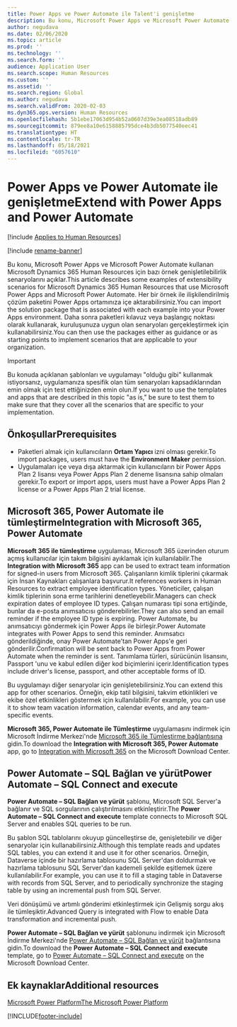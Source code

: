 ```yaml
---
title: Power Apps ve Power Automate ile Talent'i genişletme
description: Bu konu, Microsoft Power Apps ve Microsoft Power Automate kullanan Microsoft Dynamics 365 Human Resources için bazı örnek genişletilebilirlik senaryolarını açıklar.
author: negudava
ms.date: 02/06/2020
ms.topic: article
ms.prod: ''
ms.technology: ''
ms.search.form: ''
audience: Application User
ms.search.scope: Human Resources
ms.custom: ''
ms.assetid: ''
ms.search.region: Global
ms.author: negudava
ms.search.validFrom: 2020-02-03
ms.dyn365.ops.version: Human Resources
ms.openlocfilehash: 5b1ebe17063d954b52a0607d39e3ea08518adb89
ms.sourcegitcommit: 879ee8a10e6158885795dce4b3db5077540eec41
ms.translationtype: HT
ms.contentlocale: tr-TR
ms.lasthandoff: 05/18/2021
ms.locfileid: "6057610"
---
```

# <a name="extend-with-power-apps-and-power-automate"></a><span data-ttu-id="b7792-103">Power Apps ve Power Automate ile genişletme</span><span class="sxs-lookup"><span data-stu-id="b7792-103">Extend with Power Apps and Power Automate</span></span>

[!include [Applies to Human Resources](../includes/applies-to-hr.md)]

[!include [rename-banner](~/includes/cc-data-platform-banner.md)]

<span data-ttu-id="b7792-104">Bu konu, Microsoft Power Apps ve Microsoft Power Automate kullanan Microsoft Dynamics 365 Human Resources için bazı örnek genişletilebilirlik senaryolarını açıklar.</span><span class="sxs-lookup"><span data-stu-id="b7792-104">This article describes some examples of extensibility scenarios for Microsoft Dynamics 365 Human Resources that use Microsoft Power Apps and Microsoft Power Automate.</span></span> <span data-ttu-id="b7792-105">Her bir örnek ile ilişkilendirilmiş çözüm paketini Power Apps ortamınıza içe aktarabilirsiniz.</span><span class="sxs-lookup"><span data-stu-id="b7792-105">You can import the solution package that is associated with each example into your Power Apps environment.</span></span> <span data-ttu-id="b7792-106">Daha sonra paketleri kılavuz veya başlangıç noktası olarak kullanarak, kuruluşunuza uygun olan senaryoları gerçekleştirmek için kullanabilirsiniz.</span><span class="sxs-lookup"><span data-stu-id="b7792-106">You can then use the packages either as guidance or as starting points to implement scenarios that are applicable to your organization.</span></span>

> [!IMPORTANT]
> <span data-ttu-id="b7792-107">Bu konuda açıklanan şablonları ve uygulamayı "olduğu gibi" kullanmak istiyorsanız, uygulamanıza spesifik olan tüm senaryoları kapsadıklarından emin olmak için test ettiğinizden emin olun.</span><span class="sxs-lookup"><span data-stu-id="b7792-107">If you want to use the templates and apps that are described in this topic "as is," be sure to test them to make sure that they cover all the scenarios that are specific to your implementation.</span></span>

## <a name="prerequisites"></a><span data-ttu-id="b7792-108">Önkoşullar</span><span class="sxs-lookup"><span data-stu-id="b7792-108">Prerequisites</span></span>

- <span data-ttu-id="b7792-109">Paketleri almak için kullanıcıların **Ortam Yapıcı** izni olması gerekir.</span><span class="sxs-lookup"><span data-stu-id="b7792-109">To import packages, users must have the **Environment Maker** permission.</span></span>
- <span data-ttu-id="b7792-110">Uygulamaları içe veya dışa aktarmak için kullanıcıların bir Power Apps Plan 2 lisansı veya Power Apps Plan 2 deneme lisansına sahip olmaları gerekir.</span><span class="sxs-lookup"><span data-stu-id="b7792-110">To export or import apps, users must have a Power Apps Plan 2 license or a Power Apps Plan 2 trial license.</span></span>

## <a name="integration-with-microsoft-365-power-automate"></a><span data-ttu-id="b7792-111">Microsoft 365, Power Automate ile tümleştirme</span><span class="sxs-lookup"><span data-stu-id="b7792-111">Integration with Microsoft 365, Power Automate</span></span>

<span data-ttu-id="b7792-112">**Microsoft 365 ile tümleştirme** uygulaması, Microsoft 365 üzerinden oturum açmış kullanıcılar için takım bilgisini ayıklamak için kullanılabilir.</span><span class="sxs-lookup"><span data-stu-id="b7792-112">The **Integration with Microsoft 365** app can be used to extract team information for signed-in users from Microsoft 365.</span></span> <span data-ttu-id="b7792-113">Çalışanların kimlik tiplerini çıkarmak için İnsan Kaynakları çalışanlara başvurur.</span><span class="sxs-lookup"><span data-stu-id="b7792-113">It references workers in Human Resources to extract employee identification types.</span></span> <span data-ttu-id="b7792-114">Yöneticiler, çalışan kimlik tiplerinin sona erme tarihlerini denetleyebilir.</span><span class="sxs-lookup"><span data-stu-id="b7792-114">Managers can check expiration dates of employee ID types.</span></span> <span data-ttu-id="b7792-115">Çalışan numarası tipi sona ertiğinde, bunlar da e-posta anımsatıcısı gönderebilirler.</span><span class="sxs-lookup"><span data-stu-id="b7792-115">They can also send an email reminder if the employee ID type is expiring.</span></span> <span data-ttu-id="b7792-116">Power Automate, bu anımsatıcıyı göndermek için Power Apps ile birleşir.</span><span class="sxs-lookup"><span data-stu-id="b7792-116">Power Automate integrates with Power Apps to send this reminder.</span></span> <span data-ttu-id="b7792-117">Anımsatıcı gönderildiğinde, onay Power Automate'tan Power Apps'e geri gönderilir.</span><span class="sxs-lookup"><span data-stu-id="b7792-117">Confirmation will be sent back to Power Apps from Power Automate when the reminder is sent.</span></span> <span data-ttu-id="b7792-118">Tanımlama türleri, sürücünün lisansını, Passport 'unu ve kabul edilen diğer kod biçimlerini içerir.</span><span class="sxs-lookup"><span data-stu-id="b7792-118">Identification types include driver's license, passport, and other acceptable forms of ID.</span></span>

<span data-ttu-id="b7792-119">Bu uygulamayı diğer senaryolar için genişletebilirsiniz.</span><span class="sxs-lookup"><span data-stu-id="b7792-119">You can extend this app for other scenarios.</span></span> <span data-ttu-id="b7792-120">Örneğin, ekip tatil bilgisini, takvim etkinlikleri ve ekibe özel etkinlikleri göstermek için kullanılabilir.</span><span class="sxs-lookup"><span data-stu-id="b7792-120">For example, you can use it to show team vacation information, calendar events, and any team-specific events.</span></span>

<span data-ttu-id="b7792-121">**Microsoft 365, Power Automate ile Tümleştirme** uygulamasını indirmek için Microsoft İndirme Merkezi'nde [Microsoft 365 ile Tümleştirme bağlantısına](https://go.microsoft.com/fwlink/?linkid=2081787) gidin.</span><span class="sxs-lookup"><span data-stu-id="b7792-121">To download the **Integration with Microsoft 365, Power Automate** app, go to [Integration with Microsoft 365](https://go.microsoft.com/fwlink/?linkid=2081787) on the Microsoft Download Center.</span></span>

## <a name="power-automate--sql-connect-and-execute"></a><span data-ttu-id="b7792-122">Power Automate – SQL Bağlan ve yürüt</span><span class="sxs-lookup"><span data-stu-id="b7792-122">Power Automate – SQL Connect and execute</span></span>

<span data-ttu-id="b7792-123">**Power Automate – SQL Bağlan ve yürüt** şablonu, Microsoft SQL Server'a bağlanır ve SQL sorgularının çalıştırılmasını etkinleştirir.</span><span class="sxs-lookup"><span data-stu-id="b7792-123">The **Power Automate – SQL Connect and execute** template connects to Microsoft SQL Server and enables SQL queries to be run.</span></span>

<span data-ttu-id="b7792-124">Bu şablon SQL tablolarını okuyup güncelleştirse de, genişletebilir ve diğer senaryolar için kullanabilirsiniz.</span><span class="sxs-lookup"><span data-stu-id="b7792-124">Although this template reads and updates SQL tables, you can extend it and use it for other scenarios.</span></span> <span data-ttu-id="b7792-125">Örneğin, Dataverse içinde bir hazırlama tablosunu SQL Server'dan doldurmak ve hazırlama tablosunu SQL Server'dan kademeli şekilde eşitlemek üzere kullanılabilir.</span><span class="sxs-lookup"><span data-stu-id="b7792-125">For example, you can use it to fill a staging table in Dataverse with records from SQL Server, and to periodically synchronize the staging table by using an incremental push from SQL Server.</span></span>

<span data-ttu-id="b7792-126">Veri dönüşümü ve artımlı gönderimi etkinleştirmek için Gelişmiş sorgu akış ile tümleşiktir.</span><span class="sxs-lookup"><span data-stu-id="b7792-126">Advanced Query is integrated with Flow to enable Data transformation and incremental push.</span></span>

<span data-ttu-id="b7792-127">**Power Automate – SQL Bağlan ve yürüt** şablonunu indirmek için Microsoft İndirme Merkezi'nde [Power Automate – SQL Bağlan ve yürüt](https://go.microsoft.com/fwlink/?linkid=2081789) bağlantısına gidin.</span><span class="sxs-lookup"><span data-stu-id="b7792-127">To download the **Power Automate – SQL Connect and execute** template, go to [Power Automate – SQL Connect and execute](https://go.microsoft.com/fwlink/?linkid=2081789) on the Microsoft Download Center.</span></span>

## <a name="additional-resources"></a><span data-ttu-id="b7792-128">Ek kaynaklar</span><span class="sxs-lookup"><span data-stu-id="b7792-128">Additional resources</span></span>

[<span data-ttu-id="b7792-129">Microsoft Power Platform</span><span class="sxs-lookup"><span data-stu-id="b7792-129">The Microsoft Power Platform</span></span>](/power-platform/admin/admin-documentation)</br>

[!INCLUDE[footer-include](../includes/footer-banner.md)]